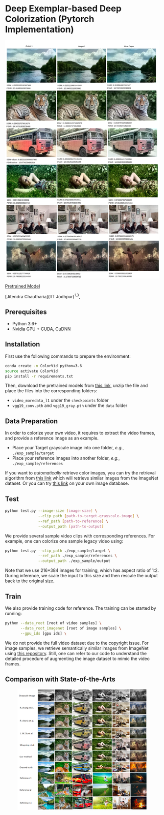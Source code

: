# Deep Exemplar-based Deep Colorization (Pytorch Implementation)

<img src='teaser.png'/>

[Pretrained Model](https://facevc.blob.core.windows.net/zhanbo/old_photo/colorization_checkpoint.zip) 


[Jitendra Chautharia](IIT Jodhpur)<sup>1,3</sup>,


## Prerequisites

- Python 3.6+
- Nvidia GPU + CUDA, CuDNN

## Installation

First use the following commands to prepare the environment:

```bash
conda create -n ColorVid python=3.6
source activate ColorVid
pip install -r requirements.txt
```

Then, download the pretrained models from [this link](https://facevc.blob.core.windows.net/zhanbo/old_photo/colorization_checkpoint.zip), unzip the file and place the files into the corresponding folders:

- `video_moredata_l1` under the `checkpoints` folder
- `vgg19_conv.pth` and `vgg19_gray.pth` under the `data` folder

## Data Preparation

In order to colorize your own video, it requires to extract the video frames, and provide a reference image as an example.

- Place your Target grayscale image into one folder, _e.g._, `./exp_sample/target`
- Place your reference images into another folder, _e.g._, `./exp_sample/references`

If you want to _automatically_ retrieve color images, you can try the retrieval algorithm from [this link](https://github.com/hmmlillian/Gray-Image-Retrieval) which will retrieve similar images from the ImageNet dataset. Or you can try [this link](https://github.com/pochih/CBIR) on your own image database.

## Test

```bash
python test.py --image-size [image-size] \
               --clip_path [path-to-target-grayscale-image] \
               --ref_path [path-to-reference] \
               --output_path [path-to-output]
```

We provide several sample video clips with corresponding references. For example, one can colorize one sample legacy video using:

```bash
python test.py --clip_path ./exp_sample/target \
               --ref_path ./exp_sample/references \
               --output_path ./exp_sample/output
```

Note that we use 216\*384 images for training, which has aspect ratio of 1:2. During inference, we scale the input to this size and then rescale the output back to the original size.

## Train

We also provide training code for reference. The training can be started by running:

```bash
python --data_root [root of video samples] \
       --data_root_imagenet [root of image samples] \
       --gpu_ids [gpu ids] \
```

We do not provide the full video dataset due to the copyright issue. For image samples, we retrieve semantically similar images from ImageNet using [this repository](https://github.com/hmmlillian/Gray-Image-Retrieval). Still, one can refer to our code to understand the detailed procedure of augmenting the image dataset to mimic the video frames.

## Comparison with State-of-the-Arts

<figure>
<img src='sample2.png'/>
</figure>


```
